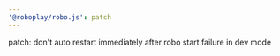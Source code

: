 ```yaml
---
'@roboplay/robo.js': patch
---
```


patch: don't auto restart immediately after robo start failure in dev mode
